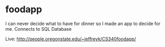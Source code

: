 # foodapp
I can never decide what to have for dinner so I made an app to decide for me.
Connects to SQL Database

Live: http://people.oregonstate.edu/~jeffreyk/CS340foodapp/
